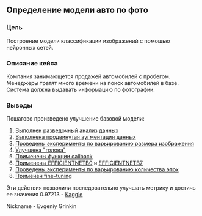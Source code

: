 ## Определение модели авто по фото

### Цель
Построение модели классификации изображений с помощью нейронных сетей.
### Описание кейса

Компания занимающется продажей автомобилей с пробегом. Менеджеры тратят много времени на поиск автомобилей в базе. Система должна выдавать информацию по фотографии. 

### Выводы
Пошагово произведено улучшение базовой модели: 
1. [Выполнен разведочный анализ данных](https://github.com/egrinkin/SKILLFACTORY_RDS/blob/main/module_5/car-classification-step-01-eda-xception.ipynb)
2. [Выполнена продвинутая аугментация данных](https://github.com/egrinkin/SKILLFACTORY_RDS/blob/main/module_5/car-classification-step-02-augmentation.ipynb)
3. [Проведены эксперименты по варьированию размера изображения](https://github.com/egrinkin/SKILLFACTORY_RDS/blob/main/module_5/car-classification-step-03-image-size.ipynb)
4. [Улучшена "голова"](https://github.com/egrinkin/SKILLFACTORY_RDS/blob/main/module_5/car-classification-step-04-custom-head.ipynb)
5. [Применены функции callback](https://github.com/egrinkin/SKILLFACTORY_RDS/blob/main/module_5/car-classification-step-05-callback.ipynb)
6. [Применены EFFICIENTNETB0](https://github.com/egrinkin/SKILLFACTORY_RDS/blob/main/module_5/car-classification-step-06-efficientnetb0.ipynb) и [EFFICIENTNETB7](https://github.com/egrinkin/SKILLFACTORY_RDS/blob/main/module_5/car-classification-step-07-efficientnetb7.ipynb) 
7. [Проведены эксперименты по варьированию количества эпох](https://github.com/egrinkin/SKILLFACTORY_RDS/blob/main/module_5/car-classification-step-08-epochs-number.ipynb)
8. [Применен fine-tuning](https://github.com/egrinkin/SKILLFACTORY_RDS/blob/main/module_5/car-classification-step-09-fine-tuning.ipynb)


Эти действия позволили последовательно улучшать метрику и достичь ее значения 0.97213 - [Kaggle](https://www.kaggle.com/c/sf-dl-car-classification/leaderboard)

Nickname - Evgeniy Grinkin 